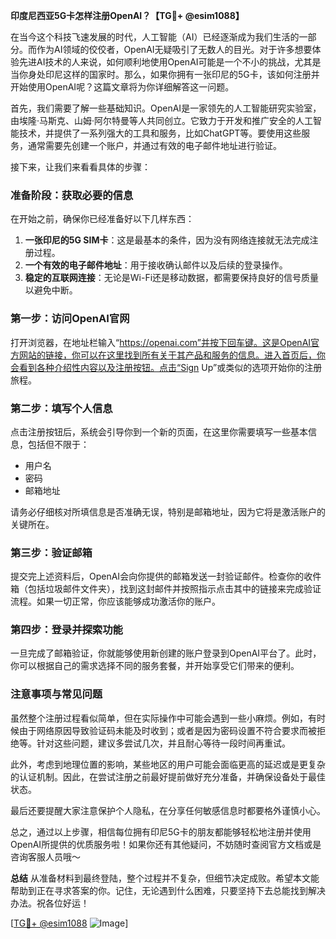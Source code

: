 **印度尼西亚5G卡怎样注册OpenAI？【TG💪+ @esim1088】**

在当今这个科技飞速发展的时代，人工智能（AI）已经逐渐成为我们生活的一部分。而作为AI领域的佼佼者，OpenAI无疑吸引了无数人的目光。对于许多想要体验先进AI技术的人来说，如何顺利地使用OpenAI可能是一个不小的挑战，尤其是当你身处印尼这样的国家时。那么，如果你拥有一张印尼的5G卡，该如何注册并开始使用OpenAI呢？这篇文章将为你详细解答这一问题。

首先，我们需要了解一些基础知识。OpenAI是一家领先的人工智能研究实验室，由埃隆·马斯克、山姆·阿尔特曼等人共同创立。它致力于开发和推广安全的人工智能技术，并提供了一系列强大的工具和服务，比如ChatGPT等。要使用这些服务，通常需要先创建一个账户，并通过有效的电子邮件地址进行验证。

接下来，让我们来看看具体的步骤：

### **准备阶段：获取必要的信息**
在开始之前，确保你已经准备好以下几样东西：
1. **一张印尼的5G SIM卡**：这是最基本的条件，因为没有网络连接就无法完成注册过程。
2. **一个有效的电子邮件地址**：用于接收确认邮件以及后续的登录操作。
3. **稳定的互联网连接**：无论是Wi-Fi还是移动数据，都需要保持良好的信号质量以避免中断。

### **第一步：访问OpenAI官网**
打开浏览器，在地址栏输入“https://openai.com”并按下回车键。这是OpenAI官方网站的链接，你可以在这里找到所有关于其产品和服务的信息。进入首页后，你会看到各种介绍性内容以及注册按钮。点击“Sign Up”或类似的选项开始你的注册旅程。

### **第二步：填写个人信息**
点击注册按钮后，系统会引导你到一个新的页面，在这里你需要填写一些基本信息，包括但不限于：
- 用户名
- 密码
- 邮箱地址

请务必仔细核对所填信息是否准确无误，特别是邮箱地址，因为它将是激活账户的关键所在。

### **第三步：验证邮箱**
提交完上述资料后，OpenAI会向你提供的邮箱发送一封验证邮件。检查你的收件箱（包括垃圾邮件文件夹），找到这封邮件并按照指示点击其中的链接来完成验证流程。如果一切正常，你应该能够成功激活你的账户。

### **第四步：登录并探索功能**
一旦完成了邮箱验证，你就能够使用新创建的账户登录到OpenAI平台了。此时，你可以根据自己的需求选择不同的服务套餐，并开始享受它们带来的便利。

### **注意事项与常见问题**
虽然整个注册过程看似简单，但在实际操作中可能会遇到一些小麻烦。例如，有时候由于网络原因导致验证码未能及时收到；或者是因为密码设置不符合要求而被拒绝等。针对这些问题，建议多尝试几次，并且耐心等待一段时间再重试。

此外，考虑到地理位置的影响，某些地区的用户可能会面临更高的延迟或是更复杂的认证机制。因此，在尝试注册之前最好提前做好充分准备，并确保设备处于最佳状态。

最后还要提醒大家注意保护个人隐私，在分享任何敏感信息时都要格外谨慎小心。

总之，通过以上步骤，相信每位拥有印尼5G卡的朋友都能够轻松地注册并使用OpenAI所提供的优质服务啦！如果你还有其他疑问，不妨随时查阅官方文档或是咨询客服人员哦～

**总结**
从准备材料到最终登陆，整个过程并不复杂，但细节决定成败。希望本文能帮助到正在寻求答案的你。记住，无论遇到什么困难，只要坚持下去总能找到解决办法。祝各位好运！

[[TG💪+ @esim1088](https://t.me/s/esim1088) ![Image](https://i.postimg.cc/4NQfJmqS/Snipaste-2025-05-13-00-14-12.png)]
